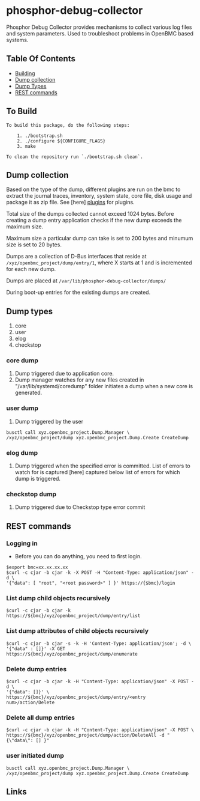 # phosphor-debug-collector
Phosphor Debug Collector provides mechanisms to collect various log files and
system parameters. Used to troubleshoot problems in OpenBMC based systems.

## Table Of Contents
* [Building](#to-build)
* [Dump collection](#dump-collection)
* [Dump Types](#dump-types)
* [REST commands](#rest-commands)

## To Build
```
To build this package, do the following steps:

    1. ./bootstrap.sh
    2. ./configure ${CONFIGURE_FLAGS}
    3. make

To clean the repository run `./bootstrap.sh clean`.
```

## Dump collection
Based on the type of the dump, different plugins are run on the bmc to extract 
the journal traces, inventory, system state, core file, disk usage and package
it as zip file. See [here] [plugins] for plugins.

Total size of the dumps collected cannot exceed 1024 bytes. Before creating a
dump entry application checks if the new dump exceeds the maximum size.

Maximum size a particular dump can take is set to 200 bytes and minumum size is
set to 20 bytes.

Dumps are a collection of D-Bus interfaces that reside at
`/xyz/openbmc_project/dump/entry/1`, where X starts at 1 and is incremented for
each new dump.

Dumps are placed at `/var/lib/phosphor-debug-collector/dumps/`

During boot-up entries for the existing dumps are created.

## Dump types
1. core
2. user
3. elog
4. checkstop

### core dump
1. Dump triggered due to application core.
2. Dump manager watches for any new files created in 
"/var/lib/systemd/coredump" folder initiates a dump when a new core is
generated.

### user dump
1. Dump triggered by the user
```
busctl call xyz.openbmc_project.Dump.Manager \
/xyz/openbmc_project/dump xyz.openbmc_project.Dump.Create CreateDump
```
### elog dump
1. Dump triggered when the specified error is committed. List of errors to
watch for is captured [here] captured below list of errors for which dump is
triggered.

### checkstop dump
1. Dump triggered due to Checkstop type error commit

## REST commands

### Logging in
 * Before you can do anything, you need to first login.
```
$export bmc=xx.xx.xx.xx
$curl -c cjar -b cjar -k -X POST -H "Content-Type: application/json" -d \
'{"data": [ "root", "<root password>" ] }' https://{$bmc}/login
```

### List dump child objects recursively
```
$curl -c cjar -b cjar -k https://${bmc}/xyz/openbmc_project/dump/entry/list
```

### List dump attributes of child objects recursively
```
$curl -c cjar -b cjar -s -k -H 'Content-Type: application/json'; -d \
'{"data" : []}' -X GET https://${bmc}/xyz/openbmc_project/dump/enumerate
```

### Delete dump entries
```
$curl -c cjar -b cjar -k -H "Content-Type: application/json" -X POST -d \
'{"data": []}' \
https://${bmc}/xyz/openbmc_project/dump/entry/<entry num>/action/Delete
```

### Delete all dump entries
```
$curl -c cjar -b cjar -k -H "Content-Type: application/json" -X POST \
https://${bmc}/xyz/openbmc_project/dump/action/DeleteAll -d "{\"data\": [] }"
```

### user initiated dump
```
busctl call xyz.openbmc_project.Dump.Manager \
/xyz/openbmc_project/dump xyz.openbmc_project.Dump.Create CreateDump
```

## Links
[plugins]: https://github.com/openbmc/phosphor-debug-collector/tree/master/tools/dreport.d/plugins.d
[errors-watch]: https://github.com/openbmc/meta-phosphor/blob/master/recipes-phosphor/dump/phosphor-debug-errors/errors_watch.yaml

